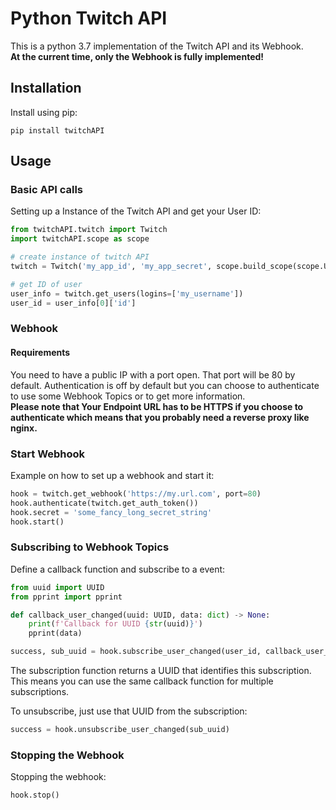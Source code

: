 # Python Twitch API

This is a python 3.7 implementation of the Twitch API and its Webhook.  
**At the current time, only the Webhook is fully implemented!**

## Installation

Install using pip:

```pip install twitchAPI```

## Usage

### Basic API calls

Setting up a Instance of the Twitch API and get your User ID:

```python
from twitchAPI.twitch import Twitch
import twitchAPI.scope as scope

# create instance of twitch API
twitch = Twitch('my_app_id', 'my_app_secret', scope.build_scope(scope.USER_READ_EMAIL))

# get ID of user
user_info = twitch.get_users(logins=['my_username'])
user_id = user_info[0]['id']
```

### Webhook

#### Requirements

You need to have a public IP with a port open. That port will be 80 by default.
Authentication is off by default but you can choose to authenticate to use some Webhook Topics or to get more information.  
**Please note that Your Endpoint URL has to be HTTPS if you choose to authenticate which means that you probably need a reverse proxy like nginx.**


### Start Webhook

Example on how to set up a webhook and start it:
````python
hook = twitch.get_webhook('https://my.url.com', port=80)
hook.authenticate(twitch.get_auth_token())
hook.secret = 'some_fancy_long_secret_string'
hook.start()
````

### Subscribing to Webhook Topics
Define a callback function and subscribe to a event:
````python
from uuid import UUID
from pprint import pprint

def callback_user_changed(uuid: UUID, data: dict) -> None:
    print(f'Callback for UUID {str(uuid)}')
    pprint(data)

success, sub_uuid = hook.subscribe_user_changed(user_id, callback_user_changed)
````
The subscription function returns a UUID that identifies this subscription. This means you can use the same callback function for multiple subscriptions.

To unsubscribe, just use that UUID from the subscription:
```python
success = hook.unsubscribe_user_changed(sub_uuid)
```

### Stopping the Webhook

Stopping the webhook:
```python
hook.stop()
```
